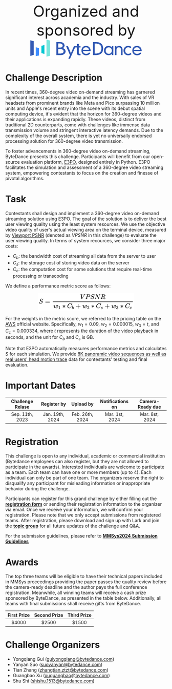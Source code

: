 <div align=center>
    <font size=10>Organized and sponsored by</font>
</div>

<div align=center>
    <img src=bytedance.jpg height= 60 />
</div>


# Challenge Description
In recent times, 360-degree video on-demand streaming has garnered significant interest across academia and the industry. With sales of VR headsets from prominent brands like Meta and Pico surpassing 10 million units and Apple's recent entry into the scene with its debut spatial computing device, it's evident that the horizon for 360-degree videos and their applications is expanding rapidly. These videos, distinct from traditional 2D counterparts, come with challenges like immense data transmission volume and stringent interactive latency demands. Due to the complexity of the overall system, there is yet no universally endorsed processing solution for 360-degree video transmission.

To foster advancements in 360-degree video on-demand streaming, ByteDance presents this challenge. Participants will benefit from our open-source evaluation platform, [E3PO](https://github.com/bytedance/E3PO), designed entirely in Python. E3PO facilitates the simulation and assessment of a 360-degree video streaming system, empowering contestants to focus on the creation and finesse of pivotal algorithms.


# Task
Contestants shall design and implement a 360-degree video on-demand streaming solution using E3PO. The goal of the solution is to deliver the best user viewing quality using the least system resources. We use the objective video quality of user's actual viewing area on the terminal device, measured by [Viewport PSNR](https://web.archive.org/web/20160909173146id_/http://web.stanford.edu:80/~harilaks/pdfs/2015_ISMAR.pdf) (denoted as $VPSNR$ in this challenge) to evaluate the user viewing quality. In terms of system recources, we consider three major costs:
- $C_b$: the bandwidth cost of streaming all data from the server to user
- $C_s$: the storage cost of storing video data on the server
- $C_c$: the computation cost for some solutions that require real-time processing or transcoding


We define a performance metric score as follows:
<div align=center>
    <img src=./formula.jpg width=300 height= />
</div>


For the weights in the metric score, we referred to the pricing table on the [AWS](https://aws.amazon.com/) official website. Specifically, $w_1=0.09$, $w_2=0.000015$, $w_3=t$, and $C_c = 0.000334$, where $t$ represents the duration of the video playback in seconds, and the unit for $C_b$ and $C_s$ is GB. 

Note that E3PO automatically measures performance metrics and calculates $S$ for each simulation. We provide [8K panoramic video sequences as well as real users' head motion trace](https://bytedance.feishu.cn/drive/folder/QQgJfhxs7lor3xdb0WGcTYMsnPb?from=space_personal_filelist) data for contestants' testing and final evaluation.


# Important Dates
<div align="center">

| Challenge Relase |   Register by   |    Upload by    | Notifications on | Camera-Ready due |
|:-------------:|:---------------:|:---------------:|:----------------:|:-------------:|
| Sep. 11th, 2023   | Jan. 19th, 2024 | Feb. 26th, 2024 |  Mar. 1st, 2024  | Mar. 8st, 2024

</div>


# Registration
This challenge is open to any individual, academic or commercial institution (Bytedance employees can also register, but they are not allowed to participate in the awards). Interested individuals are welcome to participate as a team. Each team can have one or more members (up to 4). Each individual can only be part of one team. The organizers reserve the right to disqualify any participant for misleading information or inappropriate behavior during the challenge.

Participants can register for this grand challenge by either filling out the [**registration form**](https://wenjuan.feishu.cn/m?t=s3fCWQuPlLPi-it3o) or sending their registration information to the organizer via email. Once we receive your information, we will confirm your registration. Please note that we only accept submissions from registered teams. After registration, please download and sign up with Lark and join the [**topic group**](mmsys24gc_group.jpeg) for all future updates of the challenge and Q&A. 

For the submission guidelines, please refer to [**MMSys2024 Submission Guidelines**](https://github.com/bytedance/E3PO/blob/main/mmsys24gc/submission.md)

# Awards
The top three teams will be eligible to have their technical papers included in MMSys proceedings providing the paper passes the quality review before the camera-ready deadline and the author pays the full conference registration. Meanwhile, all winning teams will receive a cash prize sponsored by ByteDance, as presented in the table below. Additionally, all teams with final submissions shall receive gifts from ByteDance.

<div align="center">

| First Prize | Second Prize | Third Prize |
|:-------------:|:-------------:|:-------------:|
| $4000 |  $2500  | $1500

</div>


# Challenge Organizers
- Yongqiang Gui (guiyongqiang@bytedance.com)
- Yanyan Suo (suoyanyan@bytedance.com)
- Tian Zhang (zhangtian.ztzt@bytedance.com)
- Guangbao Xu (xuguangbao@bytedance.com)
- Shu Shi (shishu.1513@bytedance.com)